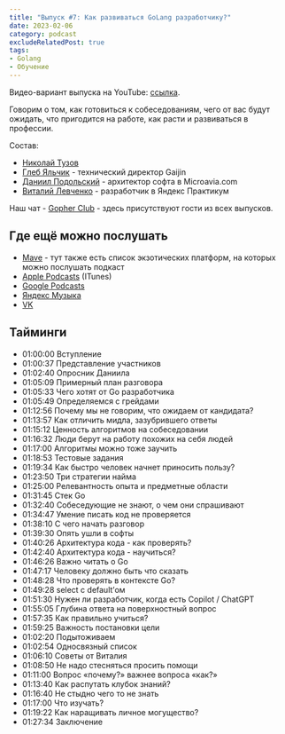 ```yaml
---
title: "Выпуск #7: Как развиваться GoLang разработчику?"
date: 2023-02-06
category: podcast
excludeRelatedPost: true
tags:
- Golang
- Обучение
---
```

Видео-вариант выпуска на YouTube: [ссылка](https://youtu.be/aWP6JIime8w).

Говорим о том, как готовиться к собеседованиям, чего от вас будут ожидать, что пригодится на работе, как расти и развиваться в профессии.

<PlayerEmbedApple title="Выпуск #7: Как развиваться GoLang разработчику?"
author="Go Get Podcast"
authorId="id1610745137"
episodeId="1000598169195"
/>

Состав:

- [Николай Тузов](https://t.me/justskiv)
- [Глеб Яльчик](https://t.me/gleb_yaltchik) - технический директор Gaijin
- [Даниил Подольский](https://t.me/onokonem) - архитектор софта в Microavia.com
- [Виталий Левченко](https://t.me/upovod) - разработчик в Яндекс Практикум

<!-- more -->

Наш чат - [Gopher Club](https://t.me/+RfalcB42UspmMDdi) - здесь присутствуют гости из всех выпусков.

## Где ещё можно послушать

- [Mave](https://gogetpodcast.mave.digital/ep-7) - тут также есть список экзотических платформ, на которых можно послушать подкаст
- [Apple Podcasts](https://podcasts.apple.com/us/podcast/ep-7-%D0%BA%D0%B0%D0%BA-%D1%80%D0%B0%D0%B7%D0%B2%D0%B8%D0%B2%D0%B0%D1%82%D1%8C%D1%81%D1%8F-golang-%D1%80%D0%B0%D0%B7%D1%80%D0%B0%D0%B1%D0%BE%D1%82%D1%87%D0%B8%D0%BA%D1%83/id1610745137?i=1000598169195) (ITunes)
- [Google Podcasts](https://podcasts.google.com/feed/aHR0cHM6Ly9jbG91ZC5tYXZlLmRpZ2l0YWwvNDAxMDI/episode/NmVhNzM3ZmYtMDMyMC00MzFkLWE0YWEtNzkzZTE2MDYwMDMz?sa=X&ved=0CAUQkfYCahcKEwj43dnHjoD9AhUAAAAAHQAAAAAQAw)
- [Яндекс Музыка](https://music.yandex.com/album/21540938/track/111262302?activeTab=about&dir=desc)
- [VK](https://vk.com/gogetpodcast?z=podcast-210788342_456239023)

## Тайминги

- 01:00:00 Вступление
- 01:00:37 Представление участников
- 01:02:40 Опросник Даниила
- 01:05:09 Примерный план разговора
- 01:05:33 Чего хотят от Go разработчика
- 01:05:49 Определяемся с грейдами
- 01:12:56 Почему мы не говорим, что ожидаем от кандидата?
- 01:13:57 Как отличить мидла, зазубрившего ответы
- 01:15:12 Ценность алгоритмов на собеседовании
- 01:16:32 Люди берут на работу похожих на себя людей
- 01:17:00 Алгоритмы можно тоже заучить
- 01:18:53 Тестовые задания
- 01:19:34 Как быстро человек начнет приносить пользу?
- 01:23:50 Три стратегии найма
- 01:25:00 Релевантность опыта и предметные области
- 01:31:45 Стек Go
- 01:32:40 Собеседующие не знают, о чем они спрашивают
- 01:34:47 Умение писать код не проверяется
- 01:38:10 С чего начать разговор
- 01:39:30 Опять ушли в софты
- 01:40:26 Архитектура кода - как проверять?
- 01:42:40 Архитектура кода - научиться?
- 01:46:26 Важно читать о Go
- 01:47:17 Человеку должно быть что сказать
- 01:48:28 Что проверять в контексте Go?
- 01:49:28 select с default’ом
- 01:51:30 Нужен ли разработчик, когда есть Copilot / ChatGPT
- 01:55:05 Глубина ответа на поверхностный вопрос
- 01:57:35 Как правильно учиться?
- 01:59:25 Важность постановки цели
- 01:02:20 Подытоживаем
- 01:02:54 Односвязный список
- 01:06:10 Советы от Виталия
- 01:08:50 Не надо стесняться просить помощи
- 01:11:00 Вопрос «почему?» важнее вопроса «как?»
- 01:13:40 Как распутать клубок знаний?
- 01:16:40 Не стыдно чего то не знать
- 01:17:00 Что изучать?
- 01:19:22 Как наращивать личное могущество?
- 01:27:34 Заключение

<Remark></Remark>